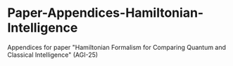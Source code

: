 # Paper-Appendices-Hamiltonian-Intelligence
Appendices for paper "Hamiltonian Formalism for Comparing Quantum and Classical Intelligence" (AGI-25)
